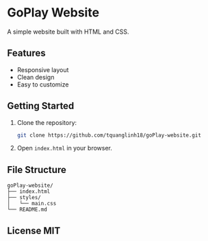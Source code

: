 # GoPlay Website

A simple website built with HTML and CSS.

## Features

- Responsive layout
- Clean design
- Easy to customize

## Getting Started

1. Clone the repository:
    ```bash
    git clone https://github.com/tquanglinh18/goPlay-website.git
    ```
2. Open `index.html` in your browser.

## File Structure

```
goPlay-website/
├── index.html
├── styles/
│   └── main.css
└── README.md
```

## License MIT